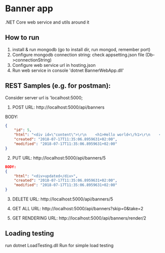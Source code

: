 # Banner app

.NET Core web service and utils around it

## How to run
1. install & run mongodb (go to install dir, run mongod, remember port)
2. Configure mongodb connection string: check appsetting.json file (Db->connectionString)
3. Configure web service url in hosting.json
4. Run web service in console 'dotnet BannerWebApp.dll'


## REST Samples (e.g. for postman):
Consider server url is 'localhost:5000;
1. POST 
URL: http://localhost:5000/api/banners

BODY:

```json
{
    "id": 5,
    "html": "<div id=\"content\">\r\n    <h1>Hello world<\/h1>\r\n    <i>Hi everybody<\/i>\r\n<\/div>\r\n<button class=\"download\">Download<\/button>\r\n\r\n\r\n<script src=\"http:\/\/code.jquery.com\/jquery-1.11.2.min.js\"><\/script>\r\n<script>\r\n    $('.download').on('click', function(){\r\n       $('<a \/>').attr({\r\n              download: 'export.html', \r\n              href: \"data:text\/html,\" + $('#content').html() \r\n       })[0].click()\r\n    });\r\n<\/script>",
    "created": "2018-07-17T11:35:06.8959631+02:00",
    "modified": "2018-07-17T11:35:06.8959631+02:00"
}
```

2. PUT
URL: http://localhost:5000/api/banners/5

``` json
BODY:
{
    "html": "<div>updated</div>",
    "created": "2018-07-17T11:35:06.8959631+02:00",
    "modified": "2018-07-17T11:35:06.8959631+02:00"
}
```

3. DELETE
URL: http://localhost:5000/api/banners/5

4. GET ALL
URL: http://localhost:5000/api/banners?skip=0&take=2

6. GET RENDERING
URL: http://localhost:5000/api/banners/render/2


## Loading testing
run dotnet LoadTesting.dll Run <postThreadsCount> <getThreadsCount> <putThreadsCount> <operationsPerSecondForEachThread> for simple load testing